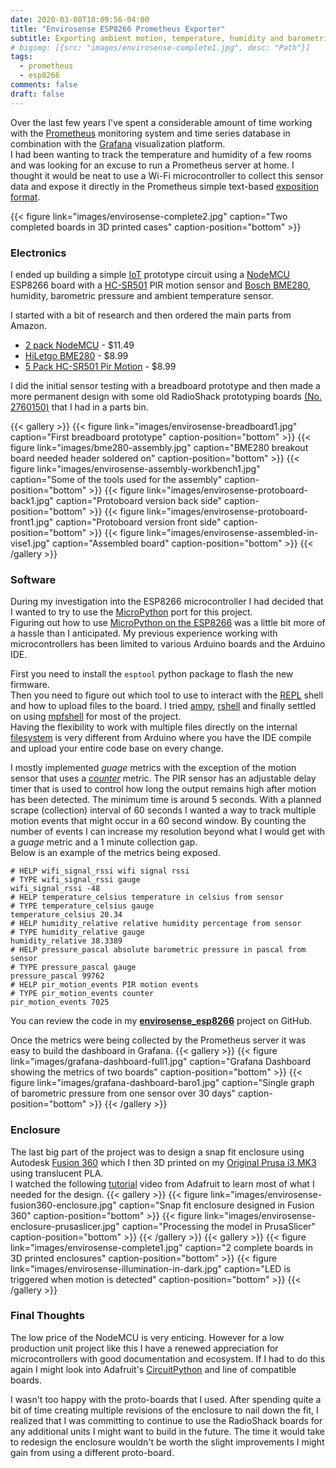 ```yaml
---
date: 2020-03-08T18:09:56-04:00
title: "Envirosense ESP8266 Prometheus Exporter"
subtitle: Exporting ambient motion, temperature, humidity and barometric pressure metrics with a WiFI IoT board
# bigimg: [{src: "images/envirosense-complete1.jpg", desc: "Path"}]
tags:
  - prometheus
  - esp8266
comments: false
draft: false
---
```


Over the last few years I've spent a considerable amount of time working with the [Prometheus](https://prometheus.io/) monitoring system and time series database in combination with the [Grafana](https://grafana.com/) visualization platform.  
I had been wanting to track the temperature and humidity of a few rooms and was looking for an excuse to run a Prometheus server at home.
I thought it would be neat to use a Wi-Fi microcontroller to collect this sensor data and expose it directly in the Prometheus simple text-based [exposition format](https://prometheus.io/docs/instrumenting/exposition_formats/). 

{{< figure link="images/envirosense-complete2.jpg" caption="Two completed boards in 3D printed cases" caption-position="bottom" >}}

<!--more-->
### Electronics
I ended up building a simple [IoT](https://en.wikipedia.org/wiki/Internet_of_things) prototype circuit using a [NodeMCU](https://en.wikipedia.org/wiki/NodeMCU) ESP8266 board with a [HC-SR501](https://www.google.com/search?q=HC-SR501+PIR+motion+sensor) PIR motion sensor and [Bosch BME280](https://www.bosch-sensortec.com/products/environmental-sensors/humidity-sensors-bme280/), humidity, barometric pressure and ambient temperature sensor.

I started with a bit of research and then ordered the main parts from Amazon.
- [2 pack NodeMCU](https://www.amazon.com/gp/product/B010N1SPRK/) - $11.49
- [HiLetgo BME280](https://www.amazon.com/gp/product/B01N47LZ4P/) - $8.99
- [5 Pack HC-SR501 Pir Motion](https://www.amazon.com/gp/product/B012ZZ4LPM/) - $8.99

I did the initial sensor testing with a breadboard prototype and then made a more permanent design with some old RadioShack prototyping boards [(No. 2760150)](https://www.radioshack.com/products/general-purpose-prototyping-board-417-holes?variant=20332061381) that I had in a parts bin.

{{< gallery >}}
{{< figure link="images/envirosense-breadboard1.jpg" caption="First breadboard prototype" caption-position="bottom" >}}
{{< figure link="images/bme280-assembly.jpg" caption="BME280 breakout board needed header soldered on" caption-position="bottom" >}}
{{< figure link="images/envirosense-assembly-workbench1.jpg" caption="Some of the tools used for the assembly" caption-position="bottom" >}}
{{< figure link="images/envirosense-protoboard-back1.jpg" caption="Protoboard version back side" caption-position="bottom" >}}
{{< figure link="images/envirosense-protoboard-front1.jpg" caption="Protoboard version front side" caption-position="bottom" >}}
{{< figure link="images/envirosense-assembled-in-vise1.jpg" caption="Assembled board" caption-position="bottom" >}}
{{< /gallery >}}

### Software
During my investigation into the ESP8266 microcontroller I had decided that I wanted to try to use the [MicroPython](https://micropython.org/) port for this project.  
Figuring out how to use [MicroPython on the ESP8266](http://docs.micropython.org/en/latest/esp8266/tutorial/index.html) was a little bit more of a hassle than I anticipated. My previous experience working with microcontrollers has been limited to various Arduino boards and the Arduino IDE.

First you need to install the `esptool` python package to flash the new firmware.  
Then you need to figure out which tool to use to interact with the [REPL](http://docs.micropython.org/en/latest/esp8266/tutorial/repl.html) shell and how to upload files to the board. I tried [ampy](https://github.com/scientifichackers/ampy), [rshell](https://github.com/wendlers/mpfshell) and finally settled on using [mpfshell](https://github.com/wendlers/mpfshell) for most of the project.  
Having the flexibility to work with multiple files directly on the internal [filesystem](http://docs.micropython.org/en/latest/esp8266/tutorial/filesystem.html) is very different from Arduino where you have the IDE compile and upload your entire code base on every change.

I mostly implemented *guage* metrics with the exception of the motion sensor that uses a [*counter*](https://prometheus.io/docs/concepts/metric_types/) metric.
The PIR sensor has an adjustable delay timer that is used to control how long the output remains high after motion has been detected. The minimum time is around 5 seconds. With a planned scrape (collection) interval of 60 seconds I wanted a way to track multiple motion events that might occur in a 60 second window. By counting the number of events I can increase my resolution beyond what I would get with a *guage* metric and a 1 minute collection gap.  
Below is an example of the metrics being exposed.

    # HELP wifi_signal_rssi wifi signal rssi
    # TYPE wifi_signal_rssi gauge
    wifi_signal_rssi -48
    # HELP temperature_celsius temperature in celsius from sensor
    # TYPE temperature_celsius gauge
    temperature_celsius 20.34
    # HELP humidity_relative relative humidity percentage from sensor
    # TYPE humidity_relative gauge
    humidity_relative 38.3389
    # HELP pressure_pascal absolute barometric pressure in pascal from sensor
    # TYPE pressure_pascal gauge
    pressure_pascal 99762
    # HELP pir_motion_events PIR motion events
    # TYPE pir_motion_events counter
    pir_motion_events 7025

You can review the code in my [**envirosense_esp8266**](https://github.com/wtip/envirosense_esp8266) project on GitHub.  

Once the metrics were being collected by the Prometheus server it was easy to build the dashboard in Grafana.
{{< gallery >}}
{{< figure link="images/grafana-dashboard-full1.jpg" caption="Grafana Dashboard showing the metrics of two boards" caption-position="bottom" >}}
{{< figure link="images/grafana-dashboard-baro1.jpg" caption="Single graph of barometric pressure from one sensor over 30 days" caption-position="bottom" >}}
{{< /gallery >}}

### Enclosure
The last big part of the project was to design a snap fit enclosure using Autodesk [Fusion 360](https://www.autodesk.com/products/fusion-360/overview) which I then 3D printed on my [Original Prusa i3 MK3](https://www.prusa3d.com/original-prusa-i3-mk3/) using translucent PLA.  
I watched the following [tutorial](https://www.youtube.com/watch?v=VVmOtM60VWw) video from Adafruit to learn most of what I needed for the design.
{{< gallery >}}
{{< figure link="images/envirosense-fusion360-enclosure.jpg" caption="Snap fit enclosure designed in Fusion 360" caption-position="bottom" >}}
{{< figure link="images/envirosense-enclosure-prusaslicer.jpg" caption="Processing the model in PrusaSlicer" caption-position="bottom" >}}
{{< /gallery >}}
{{< gallery >}}
{{< figure link="images/envirosense-complete1.jpg" caption="2 complete boards in 3D printed enclosures" caption-position="bottom" >}}
{{< figure link="images/envirosense-illumination-in-dark.jpg" caption="LED is triggered when motion is detected" caption-position="bottom" >}}
{{< /gallery >}}


### Final Thoughts
The low price of the NodeMCU is very enticing. However for a low production unit project like this I have a renewed appreciation for microcontrollers with good documentation and ecosystem. If I had to do this again I might look into Adafruit's [CircuitPython](https://circuitpython.org/) and line of compatible boards.

I wasn't too happy with the proto-boards that I used. After spending quite a bit of time creating multiple revisions of the enclosure to nail down the fit, I realized that I was committing to continue to use the RadioShack boards for any additional units I might want to build in the future. The time it would take to redesign the enclosure wouldn't be worth the slight improvements I might gain from using a different proto-board.